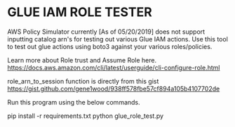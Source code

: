 # GLUE IAM ROLE TESTER

AWS Policy Simulator currently [As of 05/20/2019] does not support inputting catalog arn's for testing out various Glue IAM actions. Use this tool to test out glue actions using boto3 against your various roles/policies.

Learn more about Role trust and Assume Role here. <https://docs.aws.amazon.com/cli/latest/userguide/cli-configure-role.html>

role_arn_to_session function is directly from this gist <https://gist.github.com/gene1wood/938ff578fbe57cf894a105b4107702de>

Run this program using the below commands.

pip install -r requirements.txt
python glue_role_test.py

